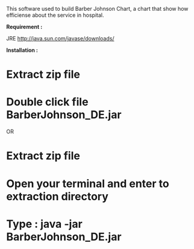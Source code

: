 This software used to build Barber Johnson Chart, a chart that show how efficiense about the service in hospital.

**Requirement :**

JRE http://java.sun.com/javase/downloads/


**Installation :**

# Extract zip file
# Double click file BarberJohnson\_DE.jar

OR

# Extract zip file
# Open your terminal and enter to extraction directory
# Type : java -jar BarberJohnson\_DE.jar